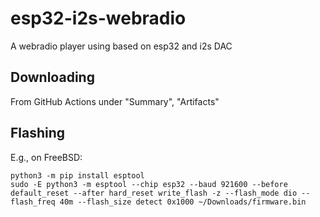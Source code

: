 # esp32-i2s-webradio
A webradio player using based on esp32 and i2s DAC

## Downloading

From GitHub Actions under "Summary", "Artifacts"

## Flashing

E.g., on FreeBSD:

```
python3 -m pip install esptool
sudo -E python3 -m esptool --chip esp32 --baud 921600 --before default_reset --after hard_reset write_flash -z --flash_mode dio --flash_freq 40m --flash_size detect 0x1000 ~/Downloads/firmware.bin
```
